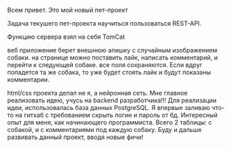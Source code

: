Всем привет. Это мой новый пет-проект

Задача текушего пет-проекта научиться пользоваться REST-API.

Функцию сервера взял на себя TomCat

веб приложение берет внешнюю апишку с случайным изображением собаки. на странице можно поставить лайк, написать комментарий, и перейти к следующей собаке. все поля сохраняются. Если вдруг попадется та же собака, то уже будет стоять лайк и будут показаны комментарии.

html/css проекта делал не я, а нейронная сеть. Мне главное реализовать идею, учусь на backend разработчика!!!
Для реализации идеи, использовалась база данных PostgreSQL. Я впервые заливаю что-то на гитхаб с требованием скрыть логин и пароль от бд. Интересный опыт для меня, как начинающего программиста. Всего 2 таблицы: с собакой, и с комментариями под каждую собаку. Буду и дальше развивать данный проект, вводя новые фичи!
